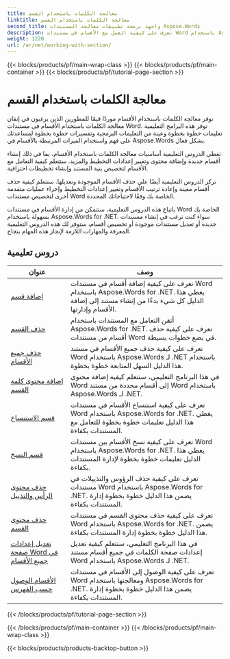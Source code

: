 ```yaml
---
title: معالجة الكلمات باستخدام القسم
linktitle: معالجة الكلمات باستخدام القسم
second_title: واجهة برمجة تطبيقات معالجة المستندات Aspose.Words
description: تعرف على كيفية العمل مع الأقسام في مستندات Word باستخدام Aspose.Words for .NET. دروس تعليمية خطوة بخطوة مع أمثلة على التعليمات البرمجية لإنشاء الأقسام وتحريرها وتنسيقها بكفاءة.
weight: 1220
url: /ar/net/working-with-section/
---
```


{{< blocks/products/pf/main-wrap-class >}}
{{< blocks/products/pf/main-container >}}
{{< blocks/products/pf/tutorial-page-section >}}

# معالجة الكلمات باستخدام القسم

توفر معالجة الكلمات باستخدام الأقسام موردًا قيمًا للمطورين الذين يرغبون في إتقان معالجة الكلمات باستخدام الأقسام في مستندات Word. توفر هذه البرامج التعليمية تعليمات خطوة بخطوة وعينة من التعليمات البرمجية وتفسيرات خطوة بخطوة لمساعدتك على فهم واستخدام الميزات المرتبطة بالأقسام في Aspose.Words بشكل فعال.

تغطي الدروس التعليمية أساسيات معالجة الكلمات باستخدام الأقسام، بما في ذلك إنشاء أقسام جديدة وإضافة محتوى وتغيير إعدادات التخطيط والمزيد. ستتعلم كيفية التعامل مع الأقسام لتخصيص بنية المستند وإنشاء تخطيطات احترافية.

تركز الدروس التعليمية أيضًا على حذف الأقسام الموجودة وتعديلها. ستتعلم كيفية حذف أقسام معينة وإعادة ترتيب الأقسام وتغيير إعدادات التخطيط وإجراء عمليات متقدمة أخرى لتخصيص مستندات Word الخاصة بك وفقًا لاحتياجاتك المحددة.

باتباع هذه الدروس التعليمية، ستتمكن من إدارة الأقسام في مستندات Word الخاصة بك بسهولة باستخدام Aspose.Words for .NET. سواء كنت ترغب في إنشاء مستندات جديدة أو تعديل مستندات موجودة أو تخصيص أقسام، ستوفر لك هذه الدروس التعليمية المعرفة والمهارات اللازمة لإنجاز هذه المهام بنجاح.

 ## دروس تعليمية
| عنوان | وصف |
| --- | --- |
| [إضافة قسم](./add-section/) | تعرف على كيفية إضافة أقسام في مستندات Word باستخدام Aspose.Words for .NET. يغطي هذا الدليل كل شيء بدءًا من إنشاء مستند إلى إضافة الأقسام وإدارتها. |
| [حذف القسم](./delete-section/) | أتقن التعامل مع المستندات باستخدام Aspose.Words for .NET. تعرف على كيفية حذف أقسام من مستندات Word في بضع خطوات بسيطة. |
| [حذف جميع الأقسام](./delete-all-sections/) | تعرف على كيفية حذف جميع الأقسام في مستند Word باستخدام Aspose.Words لـ .NET باستخدام هذا الدليل السهل المتابعة خطوة بخطوة. |
| [إضافة محتوى كلمة القسم](./append-section-content/) | في هذا البرنامج التعليمي، ستتعلم كيفية إضافة محتوى Word إلى أقسام محددة من مستند Word باستخدام Aspose.Words لـ .NET.  |
| [قسم الاستنساخ](./clone-section/) | تعرف على كيفية استنساخ الأقسام في مستندات Word باستخدام Aspose.Words for .NET. يغطي هذا الدليل تعليمات خطوة بخطوة للتعامل مع المستندات بكفاءة. |
| [قسم النسخ](./copy-section/) | تعرف على كيفية نسخ الأقسام بين مستندات Word باستخدام Aspose.Words for .NET. يغطي هذا الدليل تعليمات خطوة بخطوة لإدارة المستندات بكفاءة. |
| [حذف محتوى الرأس والتذييل](./delete-header-footer-content/) | تعرف على كيفية حذف الرؤوس والتذييلات في مستندات Word باستخدام Aspose.Words for .NET. يضمن هذا الدليل خطوة بخطوة إدارة المستندات بكفاءة.  |
| [حذف محتوى القسم](./delete-section-content/) | تعرف على كيفية حذف محتوى القسم في مستندات Word باستخدام Aspose.Words for .NET. يضمن هذا الدليل خطوة بخطوة إدارة المستندات بكفاءة. |
| [تعديل إعدادات صفحة Word في جميع الأقسام](./modify-page-setup-in-all-sections/) | في هذا البرنامج التعليمي، ستتعلم كيفية تعديل إعدادات صفحة الكلمات في جميع أقسام مستند Word باستخدام Aspose.Words لـ .NET. |
| [الأقسام الوصول حسب الفهرس](./sections-access-by-index/) | تعرف على كيفية الوصول إلى الأقسام في مستندات Word ومعالجتها باستخدام Aspose.Words for .NET. يضمن هذا الدليل خطوة بخطوة إدارة المستندات بكفاءة. |
{{< /blocks/products/pf/tutorial-page-section >}}

{{< /blocks/products/pf/main-container >}}
{{< /blocks/products/pf/main-wrap-class >}}

{{< blocks/products/products-backtop-button >}}
